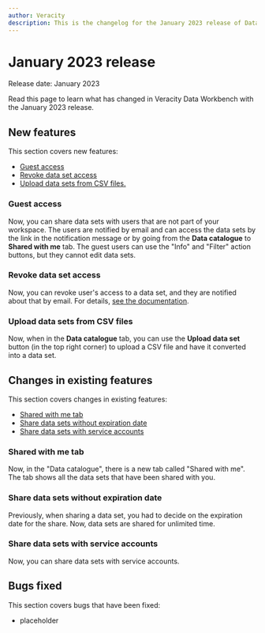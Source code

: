 ```yaml
---
author: Veracity
description: This is the changelog for the January 2023 release of Data Workbench.
---
```


# January 2023 release

Release date: January 2023

Read this page to learn what has changed in Veracity Data Workbench with the January 2023 release.

## New features

This section covers new features:
* [Guest access](#guest-access)
* [Revoke data set access](#revoke-data-set-access)
* [Upload data sets from CSV files.](#upload-data-sets-from-CSV-files)

### Guest access
Now, you can share data sets with users that are not part of your workspace. The users are notified by email and can access the data sets by the link in the notification message or by going from the **Data catalogue** to **Shared with me** tab.
The guest users can use the "Info" and "Filter" action buttons, but they cannot edit data sets.

### Revoke data set access
Now, you can revoke user's access to a data set, and they are notified about that by email. For details, [see the documentation](../dataworkbench.md#to-revoke-access-to-a-data-set).

### Upload data sets from CSV files
Now, when in the **Data catalogue** tab, you can use the **Upload data set** button (in the top right corner) to upload a CSV file and have it converted into a data set.

## Changes in existing features

This section covers changes in existing features:
* [Shared with me tab](#shared-with-me-tab)
* [Share data sets without expiration date](#share-data-sets-without-expiration-date)
* [Share data sets with service accounts](#share-data-sets-with-service-accounts)

### Shared with me tab
Now, in the "Data catalogue", there is a new tab called "Shared with me". The tab shows all the data sets that have been shared with you.

### Share data sets without expiration date
Previously, when sharing a data set, you had to decide on the expiration date for the share. Now, data sets are shared for unlimited time.

### Share data sets with service accounts
Now, you can share data sets with service accounts.

## Bugs fixed

This section covers bugs that have been fixed:
* placeholder